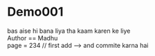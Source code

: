 # Demo001
bas aise hi bana liya tha kaam karen ke liye
<br>
Author == Madhu
<br>
page = 234
// first add --> and commite karna hai 
